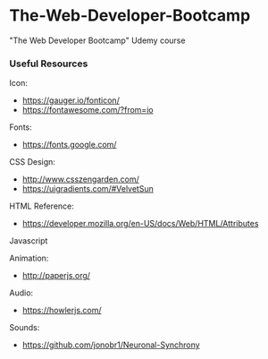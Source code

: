 # The-Web-Developer-Bootcamp
"The Web Developer Bootcamp" Udemy course

### Useful Resources
Icon: 
* https://gauger.io/fonticon/   
* https://fontawesome.com/?from=io

Fonts: 
* https://fonts.google.com/

CSS Design: 
* http://www.csszengarden.com/  
* https://uigradients.com/#VelvetSun

HTML Reference: 
* https://developer.mozilla.org/en-US/docs/Web/HTML/Attributes

Javascript 

Animation:
* http://paperjs.org/

Audio:
* https://howlerjs.com/

Sounds:
* https://github.com/jonobr1/Neuronal-Synchrony

